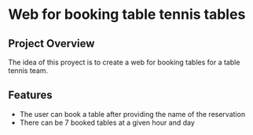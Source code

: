 # Web for booking table tennis tables

## Project Overview
The idea of this proyect is to create a web for booking tables for a table tennis team.

## Features
- The user can book a table after providing the name of the reservation
- There can be 7 booked tables at a given hour and day
